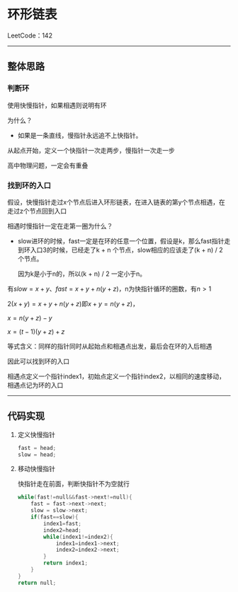 # 环形链表

LeetCode：142

---

## 整体思路

### 判断环

使用快慢指针，如果相遇则说明有环

为什么？

* 如果是一条直线，慢指针永远追不上快指针。

从起点开始，定义一个快指针一次走两步，慢指针一次走一步

高中物理问题，一定会有重叠

### 找到环的入口

假设，快慢指针走过x个节点后进入环形链表，在进入链表的第y个节点相遇，在走过z个节点回到入口

相遇时慢指针一定在走第一圈为什么？

* slow进环的时候，fast一定是在环的任意一个位置，假设是k，那么fast指针走到环入口3的时候，已经走了k + n 个节点，slow相应的应该走了(k + n) / 2 个节点。

  因为k是小于n的，所以(k + n) / 2 一定小于n。

有$slow=x+y$、$fast=x+y+n(y+z)$，n为快指针循环的圈数，有$n>1$

$2(x+y)=x+y+n(y+z)$即$x+y=n(y+z)$，

$x=n(y+z)-y$

$x=(t-1)(y+z)+z$

等式含义：同样的指针同时从起始点和相遇点出发，最后会在环的入后相遇

因此可以找到环的入口

相遇点定义一个指针index1，初始点定义一个指针index2，以相同的速度移动，相遇点记为环的入口

---

## 代码实现

1. 定义快慢指针

   ```c++
   fast = head;
   slow = head;
   ```

2. 移动快慢指针

   快指针走在前面，判断快指针不为空就行

   ```c++
   while(fast!=null&&fast->next!=null){
       fast = fast->next->next;
       slow = slow->next;
       if(fast==slow){
           index1=fast;
           index2=head;
           while(index1!=index2){
               index1=index1->next;
               index2=index2->next;
           }
           return index1;
       }
   }
   return null;
   ```

